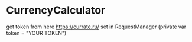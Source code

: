 # CurrencyCalculator

get token from here https://currate.ru/
set in RequestManager (private var token = "YOUR TOKEN")
